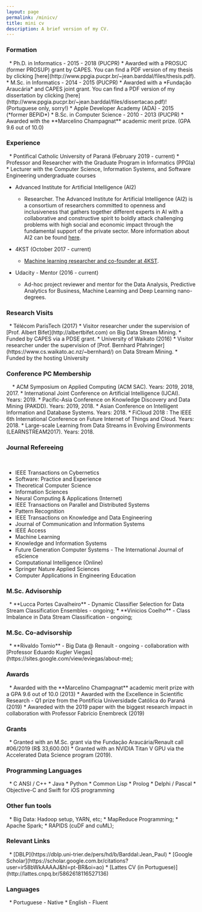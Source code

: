 ```yaml
---
layout: page
permalink: /minicv/
title: mini cv
description: A brief version of my CV.
---
```



<h3 class="year">Formation</h3>
&nbsp;
* Ph.D. in Informatics - 2015 - 2018 (PUCPR)
  * Awarded with a PROSUC (former PROSUP) grant by CAPES. You can find a PDF version of my thesis by clicking [here](http://www.ppgia.pucpr.br/~jean.barddal/files/thesis.pdf).
* M.Sc. in Informatics - 2014 - 2015 (PUCPR)
  * Awarded with a *Fundação Araucária* and CAPES joint grant. You can find a PDF version of my dissertation by clicking [here](http://www.ppgia.pucpr.br/~jean.barddal/files/dissertacao.pdf)! (Portuguese only, sorry!)
* Apple Developer Academy (ADA) - 2015 (*former BEPiD*)
* B.Sc. in Computer Science - 2010 - 2013 (PUCPR)
  * Awarded with the **Marcelino Champagnat** academic merit prize. (GPA 9.6 out of 10.0)


<h3 class="year">Experience</h3>
&nbsp;
* Pontifical Catholic University of Paraná (February 2019 - current)
	* Professor and Researcher with the Graduate Program in Informatics (PPGIa)
	* Lecturer with the Computer Science, Information Systems, and Software Engineering undergraduate courses

* Advanced Institute for Artificial Intelligence (AI2)
	* Researcher. The Advanced Institute for Artificial Intelligence (AI2) is a consortium of researchers committed to openness and inclusiveness that gathers together different experts in AI with a collaborative and constructive spirit to boldly attack challenging problems with high social and economic impact through the fundamental support of the private sector. More information about AI2 can be found [here](https://advancedinstitute.ai).

* 4KST (October 2017 - current)
  * [Machine learning researcher and co-founder at 4KST](https://www.4kst.com).

* Udacity - Mentor (2016 - current)
  * Ad-hoc project reviewer and mentor for the Data Analysis, Predictive Analytics for Business, Machine Learning and Deep Learning nano-degrees.

<h3 class="year">Research Visits</h3>
&nbsp;
* Télécom ParisTech (2017)
  * Visitor researcher under the supervision of [Prof. Albert Bifet](http://albertbifet.com) on Big Data Stream Mining.
  * Funded by CAPES via a PDSE grant.
* University of Waikato (2016)
  * Visitor researcher under the supervision of [Prof. Bernhard Pfahringer](https://www.cs.waikato.ac.nz/~bernhard/) on Data Stream Mining.
  * Funded by the hosting University

<h3 class="year">Conference PC Membership</h3>
&nbsp;
&nbsp;
* ACM Symposium on Applied Computing (ACM SAC). Years: 2019, 2018, 2017.
* International Joint Conference on Artificial Intelligence (IJCAI). Years: 2019.
* Pacific-Asia Conference on Knowledge Discovery and Data Mining (PAKDD). Years: 2019, 2018.
* Asian Conference on Intelligent Information and Database Systems. Years: 2018.
* FiCloud 2018 : The IEEE 6th International Conference on Future Internet of Things and Cloud. Years: 2018.
* Large-scale Learning from Data Streams in Evolving Environments (LEARNSTREAM2017). Years: 2018.

<h3 class="year">Journal Refereeing</h3>

 &nbsp;

 * IEEE Transactions on Cybernetics
 * Software: Practice and Experience
 * Theoretical Computer Science
 * Information Sciences
 * Neural Computing & Applications (Internet)
 * IEEE Transactions on Parallel and Distributed Systems
 * Pattern Recognition
 * IEEE Transactions on Knowledge and Data Engineering
 * Journal of Communication and Information Systems
 * IEEE Access
 * Machine Learning
 * Knowledge and Information Systems
 * Future Generation Computer Systems - The International Journal of eScience
 * Computational Intelligence (Online)
 * Springer Nature Applied Sciences
 * Computer Applications in Engineering Education

<h3 class="year">M.Sc. Advisorship</h3>
&nbsp;
* **Lucca Portes Cavalheiro** - Dynamic Classifier Selection for Data Stream Classification Ensembles - ongoing;
* **Vinicios Coelho** - Class Imbalance in Data Stream Classification - ongoing;

<!-- <h3 class="year">Ph.D. Advisorship</h3> -->
<!-- &nbsp; -->

<h3 class="year">M.Sc. Co-advisorship</h3>
&nbsp;
* **Rivaldo Tomio** - Big Data @ Renault - ongoing - collaboration with [Professor Eduardo Kugler Viegas](https://sites.google.com/view/eviegas/about-me);

<!-- <h3 class="year">Ph.D. Co-advisorship</h3> -->
<!-- &nbsp; -->

<h3 class="year">Awards</h3>
&nbsp;
* Awarded with the **Marcelino Champagnat** academic merit prize with a GPA 9.6 out of 10.0 (2013)
* Awarded with the Excellence in Scientific Research - Q1 prize from the Pontifícia Universidade Católica do Paraná (2019)
* Awareded with the 2019 paper with the biggest research impact in collaboration with Professor Fabrício Enembreck (2019)

<h3 class="year">Grants</h3>
&nbsp;
* Granted with an M.Sc. grant via the Fundação Araucária/Renault call #06/2019 (R$ 33,600.00)
* Granted with an NVIDIA Titan V GPU via the Accelerated Data Science program (2019).



<h3 class="year">Programming Languages</h3>
&nbsp;
* C ANSI / C++
* Java
* Python
* Common Lisp
* Prolog
* Delphi / Pascal
* Objective-C and Swift for iOS programming

<h3 class="year">Other fun tools</h3>
&nbsp;
* Big Data: Hadoop setup, YARN, etc;
* MapReduce Programming;
* Apache Spark;
* RAPIDS (cuDF and cuML);

<h3 class="year">Relevant Links</h3>
&nbsp;
* [DBLP](https://dblp.uni-trier.de/pers/hd/b/Barddal:Jean_Paul)
* [Google Scholar](https://scholar.google.com.br/citations?user=ir58bWkAAAAJ&hl=pt-BR&oi=ao)
* [Lattes CV (in Portuguese)](http://lattes.cnpq.br/5862618116527136)

<h3 class="year">Languages</h3>
&nbsp;
* Portuguese - Native
* English - Fluent

